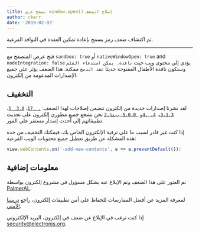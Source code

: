 ```yaml
---
title: تصفح عرض window.open() إصلاح الضعف
author: ckerr
date: '2019-02-03'
---
```


تم اكتشاف ضعف رمز يسمح بإعادة تمكين العقدة في النوافذ الفرعية.

---

فتح عرض المتصفح مع `sandbox: true` أو `nativeWindowOpen: true` and `nodeIntegration: false` يؤدي إلى محتوى ويب حيث `نافذة. يمكن استدعاء القلم` وستكون نافذة الأطفال المفتوحة حديثا `عقد الدمج` ممكنة. هذا الضعف يؤثر على جميع الإصدارات المدعومة من إلكترون.

## التخفيف

لقد نشرنا إصدارات جديدة من إلكترون تتضمن إصلاحات لهذا الضعف: [`. .17`](https://github.com/electron/electron/releases/tag/v2.0.17)، [`3.0. 5`](https://github.com/electron/electron/releases/tag/v3.0.15)، [`3.1.3`،](https://github.com/electron/electron/releases/tag/v3.1.3)، [`4. .4`](https://github.com/electron/electron/releases/tag/v4.0.4)و [` 5.0.0-بيتا.2`](https://github.com/electron/electron/releases/tag/v5.0.0-beta.2) نحن نشجع جميع مطوري إلكترون على تحديث تطبيقاتهم إلى أحدث إصدار مستقر على الفور.

إذا كنت غير قادر لسبب ما على ترقية الإلكترون الخاص بك، فيمكنك التخفيف من حدة هذه المشكلة عن طريق تعطيل جميع محتويات الويب الفرعية:

```javascript
view.webContents.on('-add-new-contents', e => e.preventDefault())؛
```

## معلومات إضافية

تم العثور على هذا الضعف وتم الإبلاغ عنه بشكل مسؤول في مشروع إلكترون بواسطة [PalmerAL](https://github.com/PalmerAL).

لمعرفة المزيد عن أفضل الممارسات للحفاظ على أمن تطبيقات إلكترون، راجع [درسنا الأمني](https://electronjs.org/docs/tutorial/security).

إذا كنت ترغب في الإبلاغ عن ضعف في إلكترون، البريد الإلكتروني security@electronjs.org.
